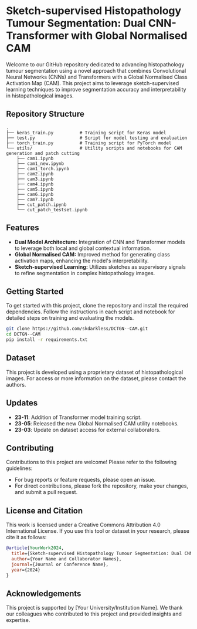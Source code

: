 
# Sketch-supervised Histopathology Tumour Segmentation: Dual CNN-Transformer with Global Normalised CAM

Welcome to our GitHub repository dedicated to advancing histopathology tumour segmentation using a novel approach that combines Convolutional Neural Networks (CNNs) and Transformers with a Global Normalised Class Activation Map (CAM). This project aims to leverage sketch-supervised learning techniques to improve segmentation accuracy and interpretability in histopathological images.

## Repository Structure

```
.
├── keras_train.py          # Training script for Keras model
├── test.py                 # Script for model testing and evaluation
├── torch_train.py          # Training script for PyTorch model
└── utils/                  # Utility scripts and notebooks for CAM generation and patch cutting
    ├── cam1.ipynb
    ├── cam1_new.ipynb
    ├── cam1_torch.ipynb
    ├── cam2.ipynb
    ├── cam3.ipynb
    ├── cam4.ipynb
    ├── cam5.ipynb
    ├── cam6.ipynb
    ├── cam7.ipynb
    ├── cut_patch.ipynb
    └── cut_patch_testset.ipynb
```

## Features

- **Dual Model Architecture:** Integration of CNN and Transformer models to leverage both local and global contextual information.
- **Global Normalised CAM:** Improved method for generating class activation maps, enhancing the model's interpretability.
- **Sketch-supervised Learning:** Utilizes sketches as supervisory signals to refine segmentation in complex histopathology images.

## Getting Started

To get started with this project, clone the repository and install the required dependencies. Follow the instructions in each script and notebook for detailed steps on training and evaluating the models.

```bash
git clone https://github.com/skdarkless/DCTGN--CAM.git
cd DCTGN--CAM
pip install -r requirements.txt
```

## Dataset

This project is developed using a proprietary dataset of histopathological images. For access or more information on the dataset, please contact the authors.

## Updates

- **23-11**: Addition of Transformer model training script.
- **23-05**: Released the new Global Normalised CAM utility notebooks.
- **23-03**: Update on dataset access for external collaborators.

## Contributing

Contributions to this project are welcome! Please refer to the following guidelines:
- For bug reports or feature requests, please open an issue.
- For direct contributions, please fork the repository, make your changes, and submit a pull request.

## License and Citation

This work is licensed under a Creative Commons Attribution 4.0 International License. If you use this tool or dataset in your research, please cite it as follows:

```bibtex
@article{YourWork2024,
  title={Sketch-supervised Histopathology Tumour Segmentation: Dual CNN-Transformer with Global Normalised CAM},
  author={Your Name and Collaborator Names},
  journal={Journal or Conference Name},
  year={2024}
}
```

## Acknowledgements

This project is supported by [Your University/Institution Name]. We thank our colleagues who contributed to this project and provided insights and expertise.
